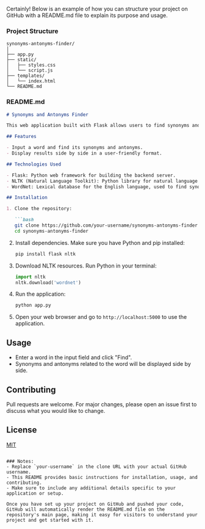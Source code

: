 Certainly! Below is an example of how you can structure your project on GitHub with a README.md file to explain its purpose and usage.

### Project Structure

```
synonyms-antonyms-finder/
│
├── app.py
├── static/
│   ├── styles.css
│   └── script.js
├── templates/
│   └── index.html
└── README.md
```

### README.md

```markdown
# Synonyms and Antonyms Finder

This web application built with Flask allows users to find synonyms and antonyms for a given word using the NLTK library and WordNet database. It features a simple user interface where users can input a word, and the application fetches and displays related synonyms and antonyms.

## Features

- Input a word and find its synonyms and antonyms.
- Display results side by side in a user-friendly format.

## Technologies Used

- Flask: Python web framework for building the backend server.
- NLTK (Natural Language Toolkit): Python library for natural language processing tasks.
- WordNet: Lexical database for the English language, used to find synonyms and antonyms.

## Installation

1. Clone the repository:

   ```bash
   git clone https://github.com/your-username/synonyms-antonyms-finder.git
   cd synonyms-antonyms-finder
   ```

2. Install dependencies. Make sure you have Python and pip installed:

   ```bash
   pip install flask nltk
   ```

3. Download NLTK resources. Run Python in your terminal:

   ```python
   import nltk
   nltk.download('wordnet')
   ```

4. Run the application:

   ```bash
   python app.py
   ```

5. Open your web browser and go to `http://localhost:5000` to use the application.

## Usage

- Enter a word in the input field and click "Find".
- Synonyms and antonyms related to the word will be displayed side by side.

## Contributing

Pull requests are welcome. For major changes, please open an issue first to discuss what you would like to change.

## License

[MIT](https://choosealicense.com/licenses/mit/)
```

### Notes:
- Replace `your-username` in the clone URL with your actual GitHub username.
- This README provides basic instructions for installation, usage, and contributing.
- Make sure to include any additional details specific to your application or setup.

Once you have set up your project on GitHub and pushed your code, GitHub will automatically render the README.md file on the repository's main page, making it easy for visitors to understand your project and get started with it.
